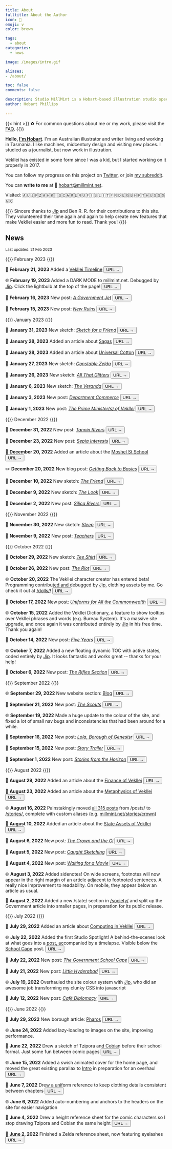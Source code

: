 ```yaml
---
title: About
fulltitle: About the Author
icon: 🪺
emoji: v
color: brown

tags: 
  - about
categories:
  - news

image: /images/intro.gif

aliases:
- /about/

toc: false
comments: false

description: Studio MillMint is a Hobart-based illustration studio specialising in utopian fiction.
author: Hobart Phillips
 
---
```

<!--{{<section>}}
![smallimg](https://images.millmint.net/images/mastheads/author.png)
{{</section>}}-->

{{< hint >}}
✿ For common questions about me or my work, please visit the [FAQ](/intro/faq/).
{{</hint>}}

**Hello, [I'm Hobart](https://images.millmint.net/images/mastheads/author.png)**. I'm an Australian illustrator and writer living and working in Tasmania. I like machines, midcentury design and visiting new places. I studied as a journalist, but now work in illustration.

Vekllei has existed in some form since I was a kid, but I started working on it properly in 2017.

You can follow my progress on this project on [Twitter](https://twitter.com/MelonKony), or join [my subreddit](https://www.reddit.com/r/vekllei). 

You can **write to me** at <span class="smallicon">📧</span> hobart@millmint.net.

Visited: 🇦🇺🇯🇵🇿🇦🇭🇰🇮🇸🇨🇦🇲🇪🇷🇺🇫🇮🇸🇪🇮🇹🇫🇷🇩🇪🇬🇧🇭🇷🇹🇭🇺🇸🇸🇬🇲🇨

{{<hint>}}
Sincere thanks to [Jip](https://jipfr.nl) and Ben R. R. for their contributions to this site. They volunteered their time again and again to help create new features that make Vekllei easier and more fun to read. Thank you!
{{</hint>}}

## News

<small>Last updated: 21 Feb 2023</small>

{{<hint header>}}
February 2023
{{</hint>}}

<span class="bulleticon">📄</span> **February 21, 2023** Added a [Vekllei Timeline](/timeline/) <button class="bulletbutton" href="/timeline/">URL →</button></span>

<span class="bulleticon">🌐</span> **February 19, 2023** Added a DARK MODE to millmint.net. Debugged by [Jip](https://jipfr.nl). Click the lightbulb at the top of the page! <button class="bulletbutton" href="/dolls/">URL →</button></span>

<span class="bulleticon">📗</span> **February 16, 2023** New post: [*A Government Jet*](/stories/state-jet/) <button class="bulletbutton" href="/stories/state-jet/">URL →</button></span>

<span class="bulleticon">📗</span> **February 15, 2023** New post: [*New Ruins*](/stories/ruins/) <button class="bulletbutton" href="/stories/ruins/">URL →</button></span>

{{<hint header>}}
January 2023
{{</hint>}}

<span class="bulleticon">📒</span> **January 31, 2023** New sketch: [*Sketch for a Friend*](/stories/neko/) <button class="bulletbutton" href="/stories/neko/">URL →</button></span>

<span class="bulleticon">📄</span> **January 28, 2023** Added an article about [Sagas](/sagas/) <button class="bulletbutton" href="/sagas/">URL →</button></span>

<span class="bulleticon">📄</span> **January 28, 2023** Added an article about [Universal Cotton](/universal-cotton/) <button class="bulletbutton" href="/universal-cotton/">URL →</button></span>

<span class="bulleticon">📒</span> **January 27, 2023** New sketch: [*Constable Zelda*](/stories/constable/) <button class="bulletbutton" href="/stories/constable/">URL →</button></span>


<span class="bulleticon">📒</span> **January 26, 2023** New sketch: [*All That Glitters*](/stories/gold/) <button class="bulletbutton" href="/stories/gold/">URL →</button></span>

<span class="bulleticon">📒</span> **January 6, 2023** New sketch: [*The Veranda*](/stories/veranda/) <button class="bulletbutton" href="/stories/veranda/">URL →</button></span>

<span class="bulleticon">📗</span> **January 3, 2023** New post: [*Department Commerce*](/stories/department/) <button class="bulletbutton" href="/stories/department/">URL →</button></span>

<span class="bulleticon">📗</span> **January 1, 2023** New post: [*The Prime Minister(s) of Vekllei*](/stories/ministers/) <button class="bulletbutton" href="/stories/ministers/">URL →</button></span>

{{<hint header>}}
December 2022
{{</hint>}}

<span class="bulleticon">📗</span> **December 31, 2022** New post: [*Tannin Rivers*](/stories/tannin/) <button class="bulletbutton" href="/stories/tannin/">URL →</button></span>

<span class="bulleticon">📗</span> **December 23, 2022** New post: [*Sepia Interests*](/stories/sepia/) <button class="bulletbutton" href="/stories/sepia/">URL →</button></span>

<span class="bulleticon">📄</span> **December 20, 2022** Added an article about the [Moshel St School](/moshel/) <button class="bulletbutton" href="/moshel/">URL →</button></span>

<span class="bulleticon">✏️</span> **December 20, 2022** New blog post: [*Getting Back to Basics*](/blog/utopia/) <button class="bulletbutton" href="/blog/utopia/">URL →</button></span>

<span class="bulleticon">📒</span> **December 10, 2022** New sketch: [*The Friend*](/stories/friend/) <button class="bulletbutton" href="/stories/friend/">URL →</button></span>


<span class="bulleticon">📒</span> **December 9, 2022** New sketch: [*The Look*](/stories/the-look/) <button class="bulletbutton" href="/stories/the-look/">URL →</button></span>

<span class="bulleticon">📗</span> **December 2, 2022** New post: [*Silica Rivers*](/stories/silica/) <button class="bulletbutton" href="/stories/silica/">URL →</button></span>

{{<hint header>}}
November 2022
{{</hint>}}

<span class="bulleticon">📒</span> **November 30, 2022** New sketch: [*Sleep*](/stories/sleep/) <button class="bulletbutton" href="/stories/sleep/">URL →</button></span>

<span class="bulleticon">📗</span> **November 9, 2022** New post: [*Teachers*](/stories/teachers/) <button class="bulletbutton" href="/stories/teachers/">URL →</button></span>

{{<hint header>}}
October 2022
{{</hint>}}

<span class="bulleticon">📒</span> **October 29, 2022** New sketch: [*Tee Shirt*](/stories/teeshirt/) <button class="bulletbutton" href="/stories/teeshirt/">URL →</button></span>

<span class="bulleticon">📗</span> **October 26, 2022** New post: [*The Riot*](/stories/watch/) <button class="bulletbutton" href="/stories/watch/">URL →</button></span>

<span class="bulleticon">🌐</span> **October 20, 2022** The Vekllei character creator has entered beta! Programming contributed and debugged by [Jip](https://jipfr.nl), clothing assets by me. Go check it out at [/dolls/](/dolls/)! <button class="bulletbutton" href="/dolls/">URL →</button></span>

<span class="bulleticon">📗</span> **October 17, 2022** New post: [*Uniforms for All the Commonwealth*](/stories/caribbean-uniform/) <button class="bulletbutton" href="/stories/caribbean-uniform/">URL →</button></span>

<span class="bulleticon">🌐</span> **October 15, 2022** Added the Vekllei Dictionary, a feature to show tooltips over Vekllei phrases and words (e.g. Bureau System). It's a massive site upgrade, and once again it was contributed entirely by [Jip](https://jipfr.nl) in his free time. Thank you again!

<span class="bulleticon">📗</span> **October 14, 2022** New post: [*Five Years*](/stories/five-years/) <button class="bulletbutton" href="/stories/five-years/">URL →</button></span>

<span class="bulleticon">🌐</span> **October 7, 2022** Added a new floating dynamic TOC with active states, coded entirely by [Jip](https://jipfr.nl). It looks fantastic and works great -- thanks for your help!

<span class="bulleticon">📗</span> **October 6, 2022** New post: [*The Rifles Section*](/stories/rifles/) <button class="bulletbutton" href="/stories/rifles/">URL →</button></span>

{{<hint header>}}
September 2022
{{</hint>}}

<span class="bulleticon">🌐</span> **September 29, 2022** New website section: [Blog](/blog/) <button class="bulletbutton" href="/blog/">URL →</button></span>

<span class="bulleticon">📗</span> **September 21, 2022** New post: [*The Scouts*](/stories/puffin/) <button class="bulletbutton" href="/stories/puffin/">URL →</button></span>

<span class="bulleticon">🌐</span> **September 19, 2022** Made a huge update to the colour of the site, and fixed a lot of small nav bugs and inconsistencies that had been around for a while.

<span class="bulleticon">📗</span> **September 16, 2022** New post: [*Lola, Borough of Genesisr*](/stories/lola/) <button class="bulletbutton" href="/stories/lola/">URL →</button></span>

<span class="bulleticon">📗</span> **September 15, 2022** New post: [*Story Trailer*](/stories/trailer/) <button class="bulletbutton" href="/stories/trailer/">URL →</button></span>

<span class="bulleticon">📗</span> **September 1, 2022** New post: [*Stories from the Horizon*](/stories/horizon/) <button class="bulletbutton" href="/stories/horizon/">URL →</button></span>

{{<hint header>}}
August 2022
{{</hint>}}

<span class="bulleticon">📄</span> **August 29, 2022** Added an article about the [Finance of Vekllei](/finance/) <button class="bulletbutton" href="/finance/">URL →</button></span>

<span class="bulleticon">📄</span> **August 23, 2022** Added an article about the [Metaphysics of Vekllei](/metaphysics/) <button class="bulletbutton" href="/metaphysics/">URL →</button></span>

<span class="bulleticon">🌐</span> **August 16, 2022** Painstakingly moved [all 315 posts](/stories/) from /posts/ to [/stories/](/stories/), complete with custom aliases (e.g. [millmint.net/stories/crown](/stories/crown))

<span class="bulleticon">📄</span> **August 10, 2022** Added an article about the [State Assets of Vekllei](/utopia/society/state/assets/) <button class="bulletbutton" href="/utopia/society/state/assets/">URL →</button></span>

<span class="bulleticon">📗</span> **August 6, 2022** New post: [*The Crown and the Gi*](/posts/2022-08-06-crown/) <button class="bulletbutton" href="/posts/2022-08-06-crown/">URL →</button></span>

<span class="bulleticon">📗</span> **August 5, 2022** New post: [*Caught Sketching*](/posts/2022-08-05-sketching/) <button class="bulletbutton" href="/posts/2022-08-05-sketching/">URL →</button></span>

<span class="bulleticon">📗</span> **August 4, 2022** New post: [*Waiting for a Movie*](/posts/2022-08-04-movie/) <button class="bulletbutton" href="/posts/2022-08-04-movie/">URL →</button></span>

<span class="bulleticon">🌐</span> **August 3, 2022** Added sidenotes! On wide screens, footnotes will now appear in the right margin of an article adjacent to footnoted sentences. A really nice improvement to readability. On mobile, they appear below an article as usual.

<span class="bulleticon">📓</span> **August 2, 2022** Added a new /state/ section in [/society/](/utopia/society) and split up the Government article into smaller pages, in preparation for its public release.

{{<hint header>}}
July 2022
{{</hint>}}

<span class="bulleticon">📄</span> **July 29, 2022** Added an article about [Computing in Vekllei](/utopia/society/technology/computers/) <button class="bulletbutton" href="/utopia/society/technology/computers/">URL →</button></span>

<span class="bulleticon">🌐</span> **July 22, 2022** Added the first Studio Spotlight! A behind-the-scenes look at what goes into a post, accompanied by a timelapse. Visible below the [School Cape](/posts/2022-07-22-cape/) post. <button class="bulletbutton" href="/posts/2022-07-22-cape/">URL →</button></span>

<span class="bulleticon">📗</span> **July 22, 2022** New post: [*The Government School Cape*](/posts/2022-07-22-cape/) <button class="bulletbutton" href="/posts/2022-07-22-cape/">URL →</button></span>

<span class="bulleticon">📗</span> **July 21, 2022** New post: [*Little Hyderabad*](/posts/2022-07-21-hyderabad/) <button class="bulletbutton" href="/posts/2022-07-21-hyderabad/">URL →</button></span>

<span class="bulleticon">🌐</span> **July 19, 2022** Overhauled the site colour system with [Jip](https://jipfr.nl), who did an awesome job transforming my clunky CSS into javascript

<span class="bulleticon">📗</span> **July 12, 2022** New post: [*Café Diplomacy*](/posts/2022-07-12-vista/) <button class="bulletbutton" href="/posts/2022-07-12-vista/">URL →</button></span>

{{<hint header>}}
June 2022 
{{</hint>}}

<span class="bulleticon">📄</span> **July 29, 2022** New borough article: [Pharos](/utopia/landscape/boroughs/pharos/) <button class="bulletbutton" href="/utopia/landscape/boroughs/pharos/">URL →</button></span>

<span class="bulleticon">🌐</span> **June 24, 2022** Added lazy-loading to images on the site, improving performance.

<span class="bulleticon">📒</span> **June 22, 2022** Drew a sketch of Tzipora and Cobian before their school formal. Just some fun between comic pages <button class="bulletbutton" href="/images/sketches/formal.png">URL →</button></span>

<span class="bulleticon">🌐</span> **June 15, 2022** Added a swish animated cover for the home page, and moved the great existing parallax to [Intro](/intro) in preparation for an overhaul <button class="bulletbutton" href="https://millmint.net/images/mastheads/millmint.png">URL →</button></span>

<span class="bulleticon">📒</span> **June 7, 2022** Drew a uniform reference to keep clothing details consistent between chapters <button class="bulletbutton" href="https://millmint.net/images/sketches/comic/uniformref.jpg">URL →</button></span>

<span class="bulleticon">🌐</span> **June 6, 2022** Added auto-numbering and anchors to the headers on the site for easier navigation

<span class="bulleticon">📒</span> **June 4, 2022** Drew a height reference sheet for the comic characters so I stop drawing Tzipora and Cobian the same height <button class="bulletbutton" href="https://millmint.net/images/sketches/comic/heightref.jpg">URL →</button></span>

<span class="bulleticon">📒</span> **June 2, 2022** Finished a Zelda reference sheet, now featuring eyelashes <button class="bulletbutton" href="https://millmint.net/images/sketches/comic/zeldaref.jpg">URL →</button></span>


<!--
### Things I Like

* _Thunderbirds_ (1965 series)
* Studio Ghibli ([obviously](/news/essays/ghibli))
* [Jam Sandwich police livery](https://en.wikipedia.org/wiki/Jam_sandwich_(police_car))
* Shōwa period styles
* Italian cars
* [The Series-0 Shinkansen 🚅](https://en.wikipedia.org/wiki/0_Series_Shinkansen)
* [Snags](https://www.woolworths.com.au/shop/productdetails/820196/woolworths-beef-sausage)
* [Mtirado's wonderful work](https://www.musicauniversalis.space)

### Things I Don't Like
* Parsley
* The C.I.A.
* Bohos and beatniks
* Fellas who are "into history"
* Cutesy talk
* Risotto (sorry)
* Emirates (the airline)
-->
